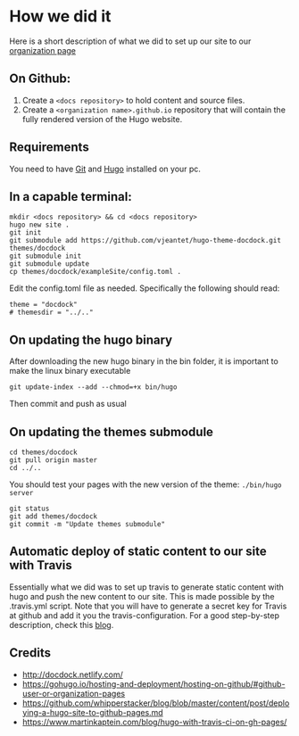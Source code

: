 # How we did it

Here is a short description of what we did to set up our site to our [organization page](https://help.github.com/articles/user-organization-and-project-pages/#user-and-organization-pages-sites)

## On Github:
1. Create a `<docs repository>` to hold content and source files.
2. Create a `<organization name>.github.io` repository that will contain the fully rendered version of the Hugo website.

## Requirements
You need to have [Git](https://git-scm.com/) and [Hugo](https://gohugo.io/) installed on your pc.

## In a capable terminal:
```
mkdir <docs repository> && cd <docs repository>
hugo new site .
git init
git submodule add https://github.com/vjeantet/hugo-theme-docdock.git themes/docdock
git submodule init
git submodule update
cp themes/docdock/exampleSite/config.toml .
```
Edit the config.toml file as needed. Specifically the following should read:
```
theme = "docdock"
# themesdir = "../.."
```
## On updating the hugo binary
After downloading the new hugo binary in the bin folder, it is important to make the linux binary executable
```
git update-index --add --chmod=+x bin/hugo
```
Then commit and push as usual
## On updating the themes submodule
```
cd themes/docdock
git pull origin master
cd ../..
```
You should test your pages with the new version of the theme: `./bin/hugo server`
```
git status
git add themes/docdock
git commit -m "Update themes submodule"
```

## Automatic deploy of static content to our site with Travis
Essentially what we did was to set up travis to generate static content with hugo and push the new content to our site. This is made possible by the .travis.yml script. Note that you will have to generate a secret key for Travis at github and add it you the travis-configuration. For a good step-by-step description, check this [blog](https://www.martinkaptein.com/blog/hugo-with-travis-ci-on-gh-pages/).

## Credits

- http://docdock.netlify.com/
- https://gohugo.io/hosting-and-deployment/hosting-on-github/#github-user-or-organization-pages
- https://github.com/whipperstacker/blog/blob/master/content/post/deploying-a-hugo-site-to-github-pages.md
- https://www.martinkaptein.com/blog/hugo-with-travis-ci-on-gh-pages/

